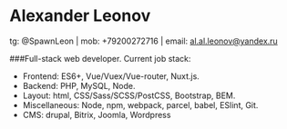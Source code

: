 # Alexander Leonov
tg: @SpawnLeon | mob: +79200272716 | email: al.al.leonov@yandex.ru

###Full-stack web developer. Current job stack:
- Frontend: ES6+, Vue/Vuex/Vue-router, Nuxt.js.
- Backend: PHP, MySQL, Node.
- Layout: html,  CSS/Sass/SCSS/PostCSS, Bootstrap, BEM.
- Miscellaneous: Node, npm, webpack, parcel, babel, ESlint, Git.
- CMS: drupal, Bitrix, Joomla, Wordpress
